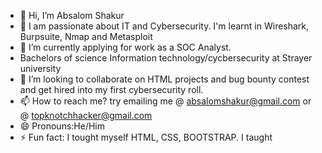 - 👋 Hi, I’m Absalom Shakur
- 👀 I am passionate about IT and Cybersecurity. I'm learnt in Wireshark, Burpsuite, Nmap and Metasploit
- 🌱 I’m currently applying for work as a SOC Analyst.
- Bachelors of science Information technology/cycbersecurity at Strayer university
- 💞️ I’m looking to collaborate on HTML projects and bug bounty contest and get hired into my first cybersecurity roll. 
- 📫 How to reach me? try emailing me @ absalomshakur@gmail.com or @ topknotchhacker@gmail.com
- 😄 Pronouns:He/Him
- ⚡ Fun fact: I tought myself HTML, CSS, BOOTSTRAP. I taught

<!---
absalomshakur1/absalomshakur1 is a ✨ special ✨ repository because its `README.md` (this file) appears on your GitHub profile.
You can click the Preview link to take a look at your changes.
--->
